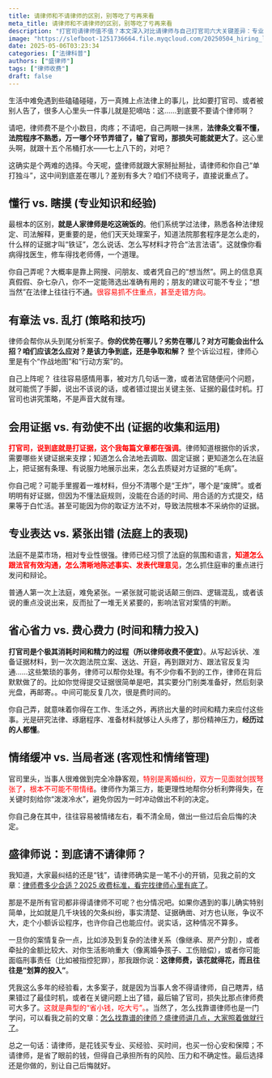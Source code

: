 ```yaml
---
title: 请律师和不请律师的区别，别等吃了亏再来看
meta_title: 请律师和不请律师的区别，别等吃了亏再来看
description: "打官司请律师值不值？本文深入对比请律师与自己打官司六大关键差异：专业知识与经验、诉讼策略与技巧、证据收集与运用、法庭表现、时间精力投入及情绪管理。盛律师剖析何时可自行应对（简单小额纠纷），何时必须专业代理（复杂案件、金额较大或影响重大的纠纷）。透过真实案例揭示'省小钱吃大亏'的真相，帮您在法律纠纷中做出明智选择，避免因一时省钱而错过最佳维权时机。"
image: "https://slefboot-1251736664.file.myqcloud.com/20250504_hiring_lawyer_or_not.webp"
date: 2025-05-06T03:23:34
categories: ["法律科普"]
authors: ["盛律师"]
tags: ["律师收费"]
draft: false
---
```


生活中难免遇到些磕磕碰碰，万一真摊上点法律上的事儿，比如要打官司、或者被别人告了，很多人心里头一件事儿就是犯嘀咕：这……到底要不要请个律师啊？

请吧，律师费不是个小数目，肉疼；不请吧，自己两眼一抹黑，**法律条文看不懂，法院程序不熟悉，万一哪个环节弄错了，输了官司，那损失可能就更大了**。这心里头啊，就跟十五个吊桶打水——七上八下的，对吧？

这确实是个两难的选择。今天呢，盛律师就跟大家掰扯掰扯，请律师和你自己“单打独斗”，这中间到底差在哪儿？差别有多大？咱们不绕弯子，直接说重点了。

## 懂行 vs. 瞎摸 (专业知识和经验)

最根本的区别，**就是人家律师是吃这碗饭的**。他们系统学过法律，熟悉各种法律规定、司法解释，更重要的是，他们天天处理案子，知道法院那套程序是怎么走的，什么样的证据才叫“铁证”，怎么说话、怎么写材料才符合“法言法语”。这就像你看病得找医生，修车得找老师傅，一个道理。

你自己弄呢？大概率是靠上网搜、问朋友、或者凭自己的“想当然”。网上的信息真真假假、杂七杂八，你不一定能筛选出准确有用的；朋友的建议可能不专业；“想当然”在法律上往往行不通。<span style="color: red;">很容易抓不住重点，甚至走错方向。</span> 

## 有章法 vs. 乱打 (策略和技巧)

律师会帮你从头到尾分析案子。**你的优势在哪儿？劣势在哪儿？对方可能会出什么招？咱们应该怎么应对？是该力争到底，还是争取和解？** 整个诉讼过程，律师心里是有个“作战地图”和“行动方案”的。 

自己上阵呢？ 往往容易感情用事，被对方几句话一激，或者法官随便问个问题，就可能慌了手脚，说出不该说的话，或者错过提出关键主张、证据的最佳时机。打官司也讲究策略，不是声音大就有理。

## 会用证据 vs. 有劲使不出 (证据的收集和运用)

**<span style="color: red;">打官司，说到底就是打证据，这个我每篇文章都在强调</span>**。律师知道根据你的诉求，需要哪些关键证据来支撑；知道怎么合法地去调取、固定证据；更知道怎么在法庭上，把证据有条理、有说服力地展示出来，怎么去质疑对方证据的“毛病”。 

你自己呢？可能手里握着一堆材料，但分不清哪个是“王炸”，哪个是“废牌”。或者明明有好证据，但因为不懂法庭规则，没能在合适的时间、用合适的方式提交，结果等于白忙活。甚至可能因为你的取证方法不对，导致法院根本不采纳你的证据。

## 专业表达 vs. 紧张出错 (法庭上的表现)

法庭不是菜市场，相对专业性很强。律师已经习惯了法庭的氛围和语言，**<span style="color: red;">知道怎么跟法官有效沟通，怎么清晰地陈述事实、发表代理意见</span>**，怎么抓住庭审的重点进行发问和辩论。 

普通人第一次上法庭，难免紧张。一紧张就可能说话颠三倒四、逻辑混乱，或者该说的重点没说出来，反而扯了一堆无关紧要的，影响法官对案情的判断。

## 省心省力 vs. 费心费力 (时间和精力投入)

**打官司是个极其消耗时间和精力的过程（所以律师收费不便宜）**。从写起诉状、准备证据材料，到一次次跑法院立案、送达、开庭，再到跟对方、跟法官反复沟通……这些繁琐的事务，律师可以帮你处理。有不少你看不到的工作，律师在背后默默做了的。比如你觉得提交证据很简单是吧，其实要分门别类准备好，然后刻录光盘，再邮寄。。中间可能反复几次，很是费时间的。 

你自己弄，就意味着你得在工作、生活之外，再挤出大量的时间和精力来应付这些事。光是研究法律、琢磨程序、准备材料就够让人头疼了，那份精神压力，**经历过的人都懂**。 

## 情绪缓冲 vs. 当局者迷 (客观性和情绪管理)

官司里头，当事人很难做到完全冷静客观，<span style="color: red;">特别是离婚纠纷，双方一见面就剑拔弩张了，根本不可能不带情绪</span>。律师作为第三方，能更理性地帮你分析利弊得失，在关键时刻给你“泼泼冷水”，避免你因为一时冲动做出不利的决定。 

你自己身在其中，往往容易被情绪左右，看不清全局，做出一些过后会后悔的决定。

## 盛律师说：到底请不请律师？

我知道，大家最纠结的还是“钱”，请律师确实是一笔不小的开销，见我之前的文章：[律师费多少合适？2025 收费标准，看完找律师心里有底了](https://www.shenglvshi.cn/lawer_price)。

那是不是所有官司都非得请律师不可呢？也分情况吧。如果你遇到的事儿确实特别简单，比如就是几千块钱的欠条纠纷，事实清楚、证据确凿、对方也认账，争议不大，走个小额诉讼程序，也许你自己也能应付。说实话，这种情况不算多。

一旦你的案情复杂一点，比如涉及到复杂的法律关系（像继承、房产分割），或者牵扯的金额比较大、对你生活影响重大（像离婚争孩子、工伤赔偿），或者你可能面临刑事责任（比如被指控犯罪），那我跟你说：**这律师费，该花就得花，而且往往是“划算的投入”**。 

凭我这么多年的经验看，太多案子，就是因为当事人舍不得请律师，自己瞎弄，结果错过了最佳时机，或者在关键问题上出了错，最后输了官司，损失比那点律师费可大多了。<span style="color: red;">这就是典型的“省小钱，吃大亏”。</span>。当然了，怎么找靠谱律师也是一门学问，可以看我之前的文章：[怎么找靠谱的律师？盛律师讲几点，大家照着做就行了](https://www.shenglvshi.cn/reliable_lawyer)。

总之一句话：请律师，是花钱买专业、买经验、买时间，也买一份心安和保障；不请律师，是省了眼前的钱，但得自己承担所有的风险、压力和不确定性。最后选择还是你做的，别让自己后悔就好。